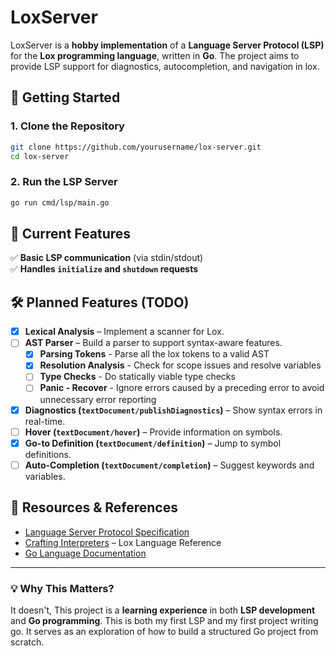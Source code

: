 # **LoxServer**  

LoxServer is a **hobby implementation** of a **Language Server Protocol (LSP)** for the **Lox programming language**, written in **Go**. The project aims to provide LSP support for diagnostics, autocompletion, and navigation in lox.  

## **🚀 Getting Started**  

### **1. Clone the Repository**  
```sh
git clone https://github.com/yourusername/lox-server.git
cd lox-server
```

### **2. Run the LSP Server**  
```sh
go run cmd/lsp/main.go
```

## **📌 Current Features**  
✅ **Basic LSP communication** (via stdin/stdout)  
✅ **Handles `initialize` and `shutdown` requests**  

## **🛠️ Planned Features (TODO)**  
- [x] **Lexical Analysis** – Implement a scanner for Lox.  
- [ ] **AST Parser** – Build a parser to support syntax-aware features.  
    - [x] **Parsing Tokens** - Parse all the lox tokens to a valid AST
    - [x] **Resolution Analysis** - Check for scope issues and resolve variables
    - [ ] **Type Checks** - Do statically viable type checks
    - [ ] **Panic - Recover** - Ignore errors caused by a preceding error to avoid unnecessary error reporting 
- [x] **Diagnostics (`textDocument/publishDiagnostics`)** – Show syntax errors in real-time.  
- [ ] **Hover (`textDocument/hover`)** – Provide information on symbols.  
- [x] **Go-to Definition (`textDocument/definition`)** – Jump to symbol definitions.  
- [ ] **Auto-Completion (`textDocument/completion`)** – Suggest keywords and variables.  

## **📖 Resources & References**  
- [Language Server Protocol Specification](https://microsoft.github.io/language-server-protocol/specifications/lsp/3.17/specification/)  
- [Crafting Interpreters](https://craftinginterpreters.com/) – Lox Language Reference  
- [Go Language Documentation](https://go.dev/doc/)  

---

### **💡 Why This Matters?**  
It doesn't, This project is a **learning experience** in both **LSP development** and **Go programming**.
This is both my first LSP and my first project writing go.
It serves as an exploration of how to build a structured Go project from scratch.  


